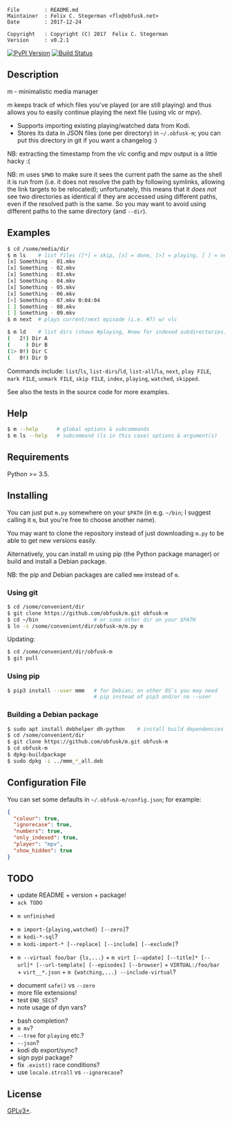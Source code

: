 <!-- {{{1 -->

    File        : README.md
    Maintainer  : Felix C. Stegerman <flx@obfusk.net>
    Date        : 2017-12-24

    Copyright   : Copyright (C) 2017  Felix C. Stegerman
    Version     : v0.2.1

<!-- }}}1 -->

[![PyPI Version](https://img.shields.io/pypi/v/mmm.svg)](https://pypi.python.org/pypi/mmm)
[![Build Status](https://travis-ci.org/obfusk/m.svg?branch=master)](https://travis-ci.org/obfusk/m)

## Description

m - minimalistic media manager

m keeps track of which files you've played (or are still playing) and
thus allows you to easily continue playing the next file (using vlc or
mpv).

* Supports importing existing playing/watched data from Kodi.
* Stores its data in JSON files (one per directory) in `~/.obfusk-m`;
  you can put this directory in git if you want a changelog :)

NB: extracting the timestamp from the vlc config and mpv output is a
little hacky :(

NB: m uses `$PWD` to make sure it sees the current path the same as
the shell it is run from (i.e. it does not resolve the path by
following symlinks, allowing the link targets to be relocated);
unfortunately, this means that it *does not* see two directories as
identical if they are accessed using different paths, even if the
resolved path is the same.  So you may want to avoid using different
paths to the same directory (and `--dir`).

## Examples

```bash
$ cd /some/media/dir
$ m ls    # list files ([*] = skip, [x] = done, [>] = playing, [ ] = new)
[x] Something - 01.mkv
[x] Something - 02.mkv
[x] Something - 03.mkv
[x] Something - 04.mkv
[x] Something - 05.mkv
[x] Something - 06.mkv
[>] Something - 07.mkv 0:04:04
[ ] Something - 08.mkv
[ ] Something - 09.mkv
$ m next  # plays current/next episode (i.e. #7) w/ vlc
```

```bash
$ m ld    # list dirs (shows #playing, #new for indexed subdirectories)
(   2!) Dir A
(     ) Dir B
(1> 0!) Dir C
(   0!) Dir D
```

Commands include: `list`/`ls`, `list-dirs`/`ld`, `list-all`/`la`,
`next`, `play FILE`, `mark FILE`, `unmark FILE`, `skip FILE`, `index`,
`playing`, `watched`, `skipped`.

See also the tests in the source code for more examples.

## Help

```bash
$ m --help      # global options & subcommands
$ m ls --help   # subcommand (ls in this case) options & argument(s)
```

## Requirements

Python >= 3.5.

## Installing

You can just put `m.py` somewhere on your `$PATH` (in e.g. `~/bin`; I
suggest calling it `m`, but you're free to choose another name).

You may want to clone the repository instead of just downloading
`m.py` to be able to get new versions easily.

Alternatively, you can install m using pip (the Python package
manager) or build and install a Debian package.

NB: the pip and Debian packages are called `mmm` instead of `m`.

### Using git

```bash
$ cd /some/convenient/dir
$ git clone https://github.com/obfusk/m.git obfusk-m
$ cd ~/bin                  # or some other dir on your $PATH
$ ln -s /some/convenient/dir/obfusk-m/m.py m
```

Updating:

```bash
$ cd /some/convenient/dir/obfusk-m
$ git pull
```

### Using pip

```bash
$ pip3 install --user mmm   # for Debian; on other OS's you may need
                            # pip instead of pip3 and/or no --user
```

### Building a Debian package

```bash
$ sudo apt install debhelper dh-python    # install build dependencies
$ cd /some/convenient/dir
$ git clone https://github.com/obfusk/m.git obfusk-m
$ cd obfusk-m
$ dpkg-buildpackage
$ sudo dpkg -i ../mmm_*_all.deb
```

## Configuration File

You can set some defaults in `~/.obfusk-m/config.json`; for example:

```json
{
  "colour": true,
  "ignorecase": true,
  "numbers": true,
  "only_indexed": true,
  "player": "mpv",
  "show_hidden": true
}
```

## TODO

* update README + version + package!
* `ack TODO`

<!-- -->

* `m unfinished`

<!-- -->

* `m import-{playing,watched} [--zero]`?
* `m kodi-*-sql`?
* `m kodi-import-* [--replace] [--include] [--exclude]`?

<!-- -->

* `m --virtual foo/bar {ls,...}` + `m virt [--update] [--title]*
  [--url]* [--url-template] [--episodes] [--browser]` +
  `VIRTUAL:/foo/bar` + `virt__*.json` + `m {watching,...}
  --include-virtual`?

<!-- -->

* document `safe()` vs `--zero`
* more file extensions!
* test `END_SECS`?
* note usage of dyn vars?

<!-- -->

* bash completion?
* `m mv`?
* `--tree` for `playing` etc.?
* `--json`?
* kodi db export/sync?
* sign pypi package?
* fix `.exist()` race conditions?
* use `locale.strcoll` vs `--ignorecase`?

## License

[GPLv3+](https://www.gnu.org/licenses/gpl-3.0.html).

<!-- vim: set tw=70 sw=2 sts=2 et fdm=marker : -->
